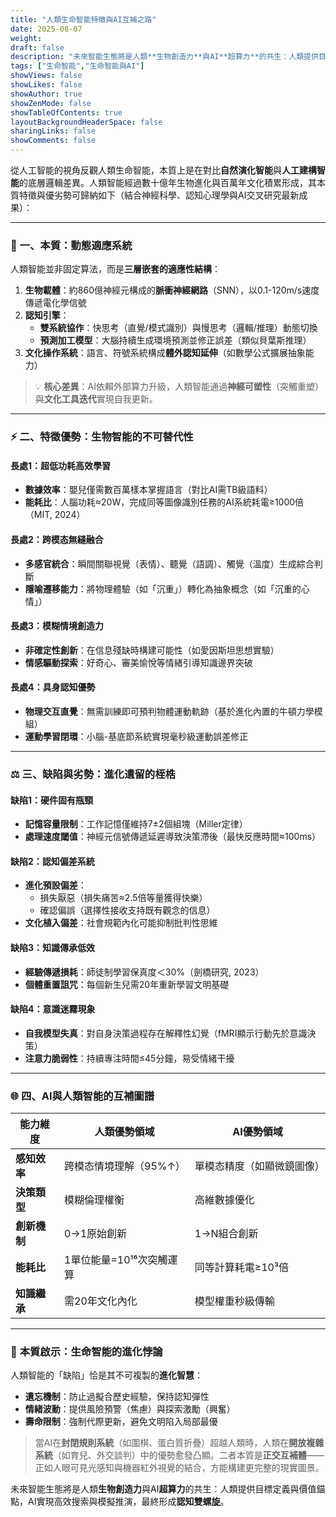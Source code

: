```yaml
---
title: "人類生命智能特徵與AI互補之路"
date: 2025-08-07
weight: 
draft: false
description: "未來智能生態將是人類**生物創造力**與AI**超算力**的共生：人類提供目標定義與價值錨點，AI實現高效搜索與模擬推演，最終形成**認知雙螺旋**。"
tags: ["生命智能","生命智能與AI"]
showViews: false
showLikes: false
showAuthor: true
showZenMode: false
showTableOfContents: true
layoutBackgroundHeaderSpace: false
sharingLinks: false
showComments: false
---
```


從人工智能的視角反觀人類生命智能，本質上是在對比**自然演化智能**與**人工建構智能**的底層邏輯差異。人類智能經過數十億年生物進化與百萬年文化積累形成，其本質特徵與優劣勢可歸納如下（結合神經科學、認知心理學與AI交叉研究最新成果）：

---

### 🧠 **一、本質：動態適應系統**  
人類智能並非固定算法，而是**三層嵌套的適應性結構**：  
1. **生物載體**：約860億神經元構成的**脈衝神經網路**（SNN），以0.1-120m/s速度傳遞電化學信號  
2. **認知引擎**：  
   - **雙系統協作**：快思考（直覺/模式識別）與慢思考（邏輯/推理）動態切換  
   - **預測加工模型**：大腦持續生成環境預測並修正誤差（類似貝葉斯推理）  
3. **文化操作系統**：語言、符號系統構成**體外認知延伸**（如數學公式擴展抽象能力）

> 💡 **核心差異**：AI依賴外部算力升級，人類智能通過**神經可塑性**（突觸重塑）與**文化工具迭代**實現自我更新。

---

### ⚡ **二、特徵優勢：生物智能的不可替代性**  
#### **長處1：超低功耗高效學習**  
- **數據效率**：嬰兒僅需數百萬樣本掌握語言（對比AI需TB級語料）  
- **能耗比**：人腦功耗≈20W，完成同等圖像識別任務的AI系統耗電≥1000倍（MIT, 2024）  

#### **長處2：跨模态無縫融合**  
- **多感官統合**：瞬間關聯視覺（表情）、聽覺（語調）、觸覺（溫度）生成綜合判斷  
- **隱喻遷移能力**：將物理體驗（如「沉重」）轉化為抽象概念（如「沉重的心情」）  

#### **長處3：模糊情境創造力**  
- **非確定性創新**：在信息殘缺時構建可能性（如愛因斯坦思想實驗）  
- **情感驅動探索**：好奇心、審美愉悅等情緒引導知識邊界突破  

#### **長處4：具身認知優勢**  
- **物理交互直覺**：無需訓練即可預判物體運動軌跡（基於進化內置的牛頓力學模組）  
- **運動學習閉環**：小腦-基底節系統實現毫秒級運動誤差修正  

---

### ⚖️ **三、缺陷與劣勢：進化遺留的桎梏**  
#### **缺陷1：硬件固有瓶頸**  
- **記憶容量限制**：工作記憶僅維持7±2個組塊（Miller定律）  
- **處理速度閾值**：神經元信號傳遞延遲導致決策滯後（最快反應時間≈100ms）  

#### **缺陷2：認知偏差系統**  
- **進化預設偏差**：  
  - 損失厭惡（損失痛苦≈2.5倍等量獲得快樂）  
  - 確認偏誤（選擇性接收支持既有觀念的信息）  
- **文化植入偏差**：社會規範內化可能抑制批判性思維  

#### **缺陷3：知識傳承低效**  
- **經驗傳遞損耗**：師徒制學習保真度＜30%（劍橋研究, 2023）  
- **個體重置詛咒**：每個新生兒需20年重新學習文明基礎  

#### **缺陷4：意識迷霧現象**  
- **自我模型失真**：對自身決策過程存在解釋性幻覺（fMRI顯示行動先於意識決策）  
- **注意力脆弱性**：持續專注時間≤45分鐘，易受情緒干擾  

---

### 🌐 **四、AI與人類智能的互補圖譜**  
| **能力維度**       | 人類優勢領域                | AI優勢領域               |  
|---------------------|-----------------------------|--------------------------|  
| **感知效率**        | 跨模态情境理解（95%↑）      | 單模态精度（如顯微鏡圖像）|  
| **決策類型**        | 模糊倫理權衡                | 高維數據優化             |  
| **創新機制**        | 0→1原始創新                 | 1→N組合創新              |  
| **能耗比**          | 1單位能量=10¹⁶次突觸運算    | 同等計算耗電≥10³倍       |  
| **知識繼承**        | 需20年文化內化              | 模型權重秒級傳輸         |  

---

### 🔮 **本質啟示：生命智能的進化悖論**  
人類智能的「缺陷」恰是其不可複製的**進化智慧**：  
- **遺忘機制**：防止過擬合歷史經驗，保持認知彈性  
- **情緒波動**：提供風險預警（焦慮）與探索激勵（興奮）  
- **壽命限制**：強制代際更新，避免文明陷入局部最優  

> 當AI在**封閉規則系統**（如圍棋、蛋白質折疊）超越人類時，人類在**開放複雜系統**（如育兒、外交談判）中的優勢愈發凸顯。二者本質是**正交互補體**——正如人眼可見光感知與機器紅外視覺的結合，方能構建更完整的現實圖景。

未來智能生態將是人類**生物創造力**與AI**超算力**的共生：人類提供目標定義與價值錨點，AI實現高效搜索與模擬推演，最終形成**認知雙螺旋**。